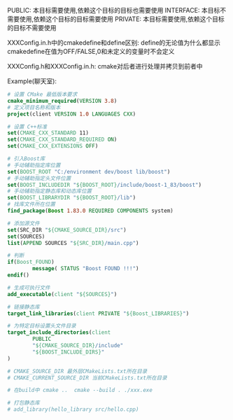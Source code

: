 PUBLIC: 本目标需要使用,依赖这个目标的目标也需要使用
INTERFACE: 本目标不需要使用,依赖这个目标的目标需要使用
PRIVATE: 本目标需要使用,依赖这个目标的目标不需要使用

XXXConfig.in.h中的cmakedefine和define区别:
define的无论值为什么都显示
cmakedefine在值为OFF/FALSE,0和未定义的变量时不会定义

XXXConfig.h和XXXConfig.in.h:
cmake对后者进行处理并拷贝到前者中

Example(聊天室):
``` CMake
# 设置 CMake 最低版本要求
cmake_minimum_required(VERSION 3.8)
# 定义项目名称和版本
project(client VERSION 1.0 LANGUAGES CXX)

# 设置 C++标准
set(CMAKE_CXX_STANDARD 11)
set(CMAKE_CXX_STANDARD_REQUIRED ON)
set(CMAKE_CXX_EXTENSIONS OFF)

# 引入Boost库
# 手动辅助指定库位置
set(BOOST_ROOT "C:/environment dev/boost lib/boost")
# 手动辅助指定头文件位置
set(BOOST_INCLUDEDIR "${BOOST_ROOT}/include/boost-1_83/boost")
# 手动辅助指定静态库和动态库位置
set(BOOST_LIBRARYDIR "${BOOST_ROOT}/lib")
# 找库文件所在位置
find_package(Boost 1.83.0 REQUIRED COMPONENTS system)

# 添加源文件
set(SRC_DIR "${CMAKE_SOURCE_DIR}/src")
set(SOURCES)
list(APPEND SOURCES "${SRC_DIR}/main.cpp")

# 判断
if(Boost_FOUND)
        message( STATUS "Boost FOUND !!!")
endif()

# 生成可执行文件
add_executable(client "${SOURCES}")

# 链接静态库
target_link_libraries(client PRIVATE "${Boost_LIBRARIES}")

# 为特定目标设置头文件目录
target_include_directories(client
        PUBLIC 
        "${CMAKE_SOURCE_DIR}/include"
        "${BOOST_INCLUDE_DIRS}"
)

# CMAKE_SOURCE_DIR 最外层CMakeLists.txt所在目录
# CMAKE_CURRENT_SOURCE_DIR 当前CMakeLists.txt所在目录

# 在build中 cmake ..  cmake --build . ./xxx.exe

# 打包静态库
# add_library(hello_library src/hello.cpp)
```
